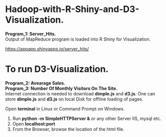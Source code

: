 # Hadoop-with-R-Shiny-and-D3-Visualization.
**Program_1: Server_Hits.**</br>
Output of MapReduce program is loaded into R Shiny for Visualization.

https://appapp.shinyapps.io/server_hits/

# To run D3-Visualization.
**Program_2: Avearage Sales.<br/> Program_3: Number Of Monthly Visitors On The Site.**<br/>
Internet connection is needed to download **dimple.js** and **d3.js**. One can store **dimple.js** and **d3.js** on local Disk for offline loading of pages.

Open **terminal** in Linux or Command Prompt on Windows.<br/>
1. Run **python -m SimpleHTTPServer &** or any other Server IIS, mysql etc.<br/>
2. Open **localhost:port**<br/>
3. From the Browser, browse the location of the html file.<br/>

